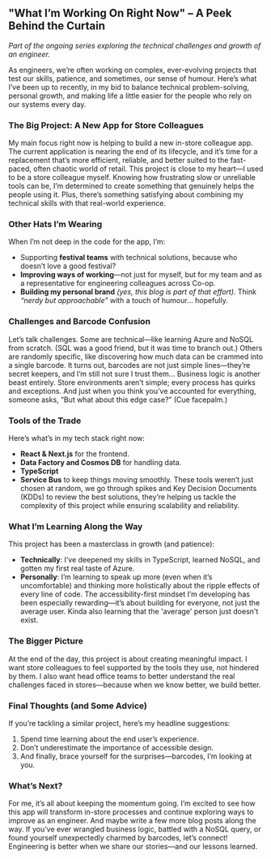 ## "What I’m Working On Right Now" – A Peek Behind the Curtain
*Part of the ongoing series exploring the technical challenges and growth of an engineer.*

As engineers, we’re often working on complex, ever-evolving projects that test our skills, patience, and sometimes, our sense of humour. Here’s what I’ve been up to recently, in my bid to balance technical problem-solving, personal growth, and making life a little easier for the people who rely on our systems every day.
### The Big Project: A New App for Store Colleagues
My main focus right now is helping to build a new in-store colleague app. The current application is nearing the end of its lifecycle, and it’s time for a replacement that’s more efficient, reliable, and better suited to the fast-paced, often chaotic world of retail.
This project is close to my heart—I used to be a store colleague myself. Knowing how frustrating slow or unreliable tools can be, I’m determined to create something that genuinely helps the people using it. Plus, there’s something satisfying about combining my technical skills with that real-world experience.
### Other Hats I’m Wearing
When I’m not deep in the code for the app, I’m:
* Supporting **festival teams** with technical solutions, because who doesn’t love a good festival?
* **Improving ways of working**—not just for myself, but for my team and as a representative for engineering colleagues across Co-op.
* **Building my personal brand** *(yes, this blog is part of that effort)*. Think *“nerdy but approachable”* with a touch of humour... hopefully.

### Challenges and Barcode Confusion
Let’s talk challenges. Some are technical—like learning Azure and NoSQL from scratch. (SQL was a good friend, but it was time to branch out.) Others are randomly specific, like discovering how much data can be crammed into a single barcode. It turns out, barcodes are not just simple lines—they’re secret keepers, and I’m still not sure I trust them...
Business logic is another beast entirely. Store environments aren’t simple; every process has quirks and exceptions. And just when you think you’ve accounted for everything, someone asks, “But what about this edge case?” (Cue facepalm.)
### Tools of the Trade
Here’s what’s in my tech stack right now:
* **React & Next.js** for the frontend.
* **Data Factory and Cosmos DB** for handling data.
* **TypeScript** 
* **Service Bus** to keep things moving smoothly.
These tools weren’t just chosen at random, we go through spikes and Key Decision Documents (KDDs) to review the best solutions, they’re helping us tackle the complexity of this project while ensuring scalability and reliability.
### What I’m Learning Along the Way
This project has been a masterclass in growth (and patience):
* **Technically**: I’ve deepened my skills in TypeScript, learned NoSQL, and gotten my first real taste of Azure.
* **Personally**: I’m learning to speak up more (even when it’s uncomfortable) and thinking more holistically about the ripple effects of every line of code.
The accessibility-first mindset I’m developing has been especially rewarding—it’s about building for everyone, not just the average user. Kinda also learning that the 'average' person just doesn't exist. 
### The Bigger Picture
At the end of the day, this project is about creating meaningful impact. I want store colleagues to feel supported by the tools they use, not hindered by them. I also want head office teams to better understand the real challenges faced in stores—because when we know better, we build better.
### Final Thoughts (and Some Advice)
If you’re tackling a similar project, here’s my headline suggestions:
1. Spend time learning about the end user’s experience.
2. Don’t underestimate the importance of accessible design.
3. And finally, brace yourself for the surprises—barcodes, I’m looking at you.

### What’s Next?
For me, it’s all about keeping the momentum going. I’m excited to see how this app will transform in-store processes and continue exploring ways to improve as an engineer. And maybe write a few more blog posts along the way.
If you’ve ever wrangled business logic, battled with a NoSQL query, or found yourself unexpectedly charmed by barcodes, let’s connect! Engineering is better when we share our stories—and our lessons learned.
